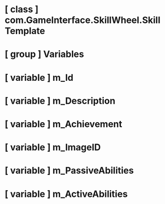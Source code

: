 # [ class ] com.GameInterface.SkillWheel.SkillTemplate

# [ group ] Variables

# [ variable ] m_Id

# [ variable ] m_Description

# [ variable ] m_Achievement

# [ variable ] m_ImageID

# [ variable ] m_PassiveAbilities

# [ variable ] m_ActiveAbilities

